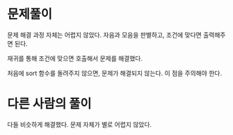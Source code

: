 # 문제풀이

문제 해결 과정 자체는 어렵지 않았다. 자음과 모음을 판별하고, 조건에 맞다면 출력해주면 된다.

재귀를 통해 조건에 맞으면 호출해서 문제를 해결했다.

처음에 sort 함수를 돌려주지 않으면, 문제가 해결되지 않는다. 이 점을 주의해야 한다.

# 다른 사람의 풀이

다들 비슷하게 해결했다. 문제 자체가 별로 어렵지 않았다.
